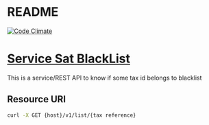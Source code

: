 # README
[![Code Climate](https://codeclimate.com/github/vts-group/sat-lista-negra.png)](https://codeclimate.com/github/vts-group/sat-lista-negra)

# [Service Sat BlackList](https://github.com/vts-group/sat-lista-negra)

This is a service/REST API  to know if some tax id  belongs to blacklist 

## Resource URI
```bash
curl -X GET {host}/v1/list/{tax reference}
```
